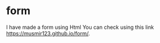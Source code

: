 # form
I have made a form using Html
You can check using this link  https://musmir123.github.io/form/.
